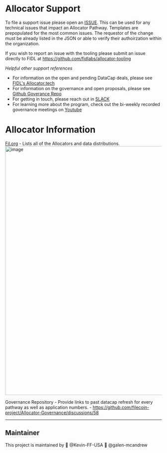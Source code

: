 # Allocator Support
To file a support issue please open an [ISSUE](https://github.com/filecoin-project/Allocator-Registry/issues). 
This can be used for any technical issues that impact an Allocator Pathway. Templates are prepopulated for the most common issues.  The requestor of the change must be already listed in the JSON or able to verify their authoirzation within the organization.

If you wish to report an issue with the tooling please submit an issue directly to FIDL at https://github.com/fidlabs/allocator-tooling





*Helpful other support references*  
- For information on the open and pending DataCap deals, please see [FIDL's Allocator.tech](https://allocator.tech)
- For information on the governance and open proposals, please see [Github Goverance Repo](https://github.com/filecoin-project/Allocator-Governance)
- For getting in touch, please reach out in [SLACK](https://filecoinfoundation.slack.com/archives/C01DLAPKDGX)
- For learning more about the program, check out the bi-weekly recorded governance meetings on [Youtube](https://www.youtube.com/playlist?list=PLp3zrT1ewY0kYN1hJpERMUxTCbFC4yZwN)

 


# Allocator Information


[Fil.org](https://fil.org/filecoin-plus/allocators) - Lists all of the Allocators and data distributions. 
<img width="800" alt="image" src="https://github.com/user-attachments/assets/6794ed09-bfc2-421e-9716-1d95c9421769" />

 Governance Repository - Provide links to past datacap refresh for every pathway as well as application numbers. - https://github.com/filecoin-project/Allocator-Governance/discussions/58

** **  
## Maintainer
This project is maintained by 💼 @Kevin-FF-USA    💼 @galen-mcandrew
